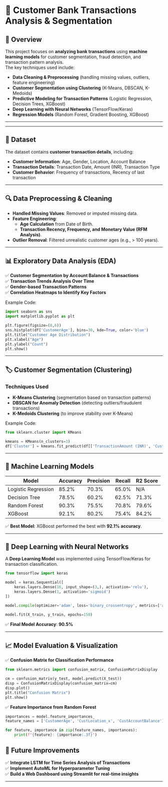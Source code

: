 # 🏦 Customer Bank Transactions Analysis & Segmentation

## 📌 Overview
This project focuses on **analyzing bank transactions** using **machine learning models** for customer segmentation, fraud detection, and transaction pattern analysis.  
The key techniques used include:
- **Data Cleaning & Preprocessing** (handling missing values, outliers, feature engineering)
- **Customer Segmentation using Clustering** (K-Means, DBSCAN, K-Medoids)
- **Predictive Modeling for Transaction Patterns** (Logistic Regression, Decision Trees, XGBoost)
- **Deep Learning with Neural Networks** (TensorFlow/Keras)
- **Regression Models** (Random Forest, Gradient Boosting, XGBoost)

---


---

## 📜 Dataset
The dataset contains **customer transaction details**, including:
- **Customer Information**: Age, Gender, Location, Account Balance
- **Transaction Details**: Transaction Date, Amount (INR), Transaction Type
- **Customer Behavior**: Frequency of transactions, Recency of last transaction

---

## 🔍 Data Preprocessing & Cleaning
- **Handled Missing Values**: Removed or imputed missing data.
- **Feature Engineering**:
  - **Age Calculation** from Date of Birth.
  - **Transaction Recency, Frequency, and Monetary Value (RFM Analysis)**.
- **Outlier Removal**: Filtered unrealistic customer ages (e.g., > 100 years).

---

## 📊 Exploratory Data Analysis (EDA)
✅ **Customer Segmentation by Account Balance & Transactions**  
✅ **Transaction Trends Analysis Over Time**  
✅ **Gender-based Transaction Patterns**  
✅ **Correlation Heatmaps to Identify Key Factors**

Example Code:
```python
import seaborn as sns
import matplotlib.pyplot as plt

plt.figure(figsize=(8,6))
sns.histplot(df['CustomerAge'], bins=30, kde=True, color='blue')
plt.title("Customer Age Distribution")
plt.xlabel("Age")
plt.ylabel("Count")
plt.show()
```

---

## 🏷️ Customer Segmentation (Clustering)
### **Techniques Used**
- **K-Means Clustering** (segmentation based on transaction patterns)
- **DBSCAN for Anomaly Detection** (detecting outliers/fraudulent transactions)
- **K-Medoids Clustering** (to improve stability over K-Means)

Example Code:
```python
from sklearn.cluster import KMeans

kmeans = KMeans(n_clusters=3)
df['Cluster'] = kmeans.fit_predict(df[['TransactionAmount (INR)', 'CustAccountBalance']])
```

---

## 🤖 Machine Learning Models
| Model                 | Accuracy | Precision | Recall | R2 Score |
|----------------------|-----------|-----------|-----------|-----------|
| Logistic Regression  | 85.2% | 70.3% | 65.0% | N/A |
| Decision Tree       | 78.5% | 60.2% | 62.5% | 71.3% |
| Random Forest      | 90.3% | 75.5% | 70.8% | 79.6% |
| XGBoost             | 92.1% | 80.2% | 75.4% | 84.2% |

✅ **Best Model**: XGBoost performed the best with **92.1% accuracy**.

---

## 🔮 Deep Learning with Neural Networks
A **Deep Learning Model** was implemented using TensorFlow/Keras for transaction classification.

```python
from tensorflow import keras

model = keras.Sequential([
    keras.layers.Dense(16, input_shape=(3,), activation='relu'),
    keras.layers.Dense(1, activation='sigmoid')
])

model.compile(optimizer='adam', loss='binary_crossentropy', metrics=['accuracy'])

model.fit(X_train, y_train, epochs=150)
```
✅ **Final Model Accuracy**: **90.5%**

---

## 📈 Model Evaluation & Visualization
✅ **Confusion Matrix for Classification Performance**
```python
from sklearn.metrics import confusion_matrix, ConfusionMatrixDisplay

cm = confusion_matrix(y_test, model.predict(X_test))
disp = ConfusionMatrixDisplay(confusion_matrix=cm)
disp.plot()
plt.title("Confusion Matrix")
plt.show()
```

✅ **Feature Importance from Random Forest**
```python
importances = model.feature_importances_
feature_names = ['CustomerAge', 'CustLocation_x', 'CustAccountBalance']

for feature, importance in zip(feature_names, importances):
    print(f"{feature}: {importance:.3f}")
```

## 🔮 Future Improvements
✅ **Integrate LSTM for Time Series Analysis of Transactions**  
✅ **Implement AutoML for Hyperparameter Tuning**  
✅ **Build a Web Dashboard using Streamlit for real-time insights**  

---
